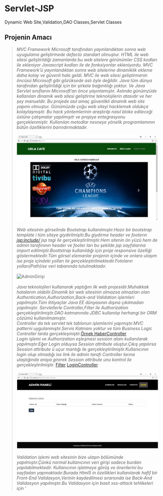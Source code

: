 # Servlet-JSP
Dynamic Web Site,Validation,DAO Classes,Servlet Classes
## Projenin Amacı
> *MVC Framework Microsoft tarafından yayınlandıktan sonra web uyugulama geliştirmede defacto standart olmuştur. HTML ile web sitesi geliştirildiği zamanlarda bu web sitelere görünümler CSS kodları ile ekleniyor Javascript kodları ile de fonksiyonlar ekleniyordu. MVC Framework’ü yayınlandıktan sonra web sitelerine dinamiklik ekleme daha kolay ve güvenli hale geldi. MVC ile web sitesi geliştirmenin öncüsü Microsoft gibi gözüksede aslı öyle değildir. Java tüm dünya tarafından geliştirildiği için bir şirkete bağımlılığı yoktur. Ve Java Servlet sınıflarını Microsoft’an önce yayınlamıştır. Aslında günümzüde kallanılan dinamik web sitesi geliştirme teknolojilerin atasıdır ve her şey manueldir. Bu projede asıl amaç güvenlikli dinamik web site yapımı olmuştur. Günümüzde çoğu web siteyi hacklemek oldukça kolaylaşmışıtr. Bu hack yöntemlerinin araştırılp nasıl bloke edileceği üstüne çalışmalar yapılmışıtr ve projeye entegrasyonu gerçeklenmiştir. Kullanılan metodlar nesneye yönelik programlamının bütün özelliklerini barındırmaktadır.*
<br/><br/>![HomePage](https://github.com/ByNamco/Servlet-JSP/blob/master/images/HomePage.png?raw=true)
<br/><br/>*Web sitesinin görselinde Bootstrap kullanılmıştır.Hazır bir bootstrap template i tüm siteye giydirilmişitr.Bu giydirme header ve footerın <jsp:include/> jsp tagi ile gerçekleştirilmiştir.Hem sitenin ön yüzü hem de admin tarafınının header ve footer ları bu şekilde jsp sayfalarına import edilmiştir.Boottstrap kullanıldığı için proje responsive özelliği göstermektedir.Tüm görsel elemanlar projenin içinde ve onlara ulaşım ise proje içindeki yolları ile gerçekleştirilmektedir.Fotoların yolları(Path)ise veri tabanında tutulmaktadır.*
<br/><br/>![AdminGirişi](https://github.com/ByNamco/Servlet-JSP/blob/master/images/AdminGiri%C5%9Fi.png?raw=true)
<br/><br/>*Java teknolojileri kullanarak yaptığım ilk web projesidir.Muhakkak hatalarım olabilir.Dinamik bir web sitesinin olmazsa olmazları olan Authentication,Authorization,Back-and Validation işlemleri yapılmıştır.Tüm ihtiyaçlar Java EE dünyasının dışına çıkılmadan yapılmıştır. Servletlerle Controller,Filter ile Authorization gerçekleştirilmiştir.DAO katmanında JDBC kullanılıp herhangi bir ORM çözümü kullanılmamıştır. 
<br/>Controller da tek servlet tek tablonun işlemlerini yapmıştır.MVC patterni uygulanmıştır.Servis Katmanı yoktur ve tüm Business Logic Controller larda gerçekleşmiştir.*[Örnek HaberController](https://github.com/ByNamco/Servlet-JSP/blob/master/TEZ1/src/AdminController/HaberController.java) 
<br/>*Login işlemi ve Authorization eşleşmesi session alanı kullanılarak yapılmıştır.Eğer Login olduysa Session attribute oluştur.Çıkış yapılırsa Session attribute ü uçur mantığı ile gerçekleştirilmiştir.Kullanıcının login olup olmadığı ise link ile admin tarafı Controller larına ulaştığında araya girerek Session attribute unu kontrol ile gerçekleştirilmiştir.* [Filter](https://github.com/ByNamco/Servlet-JSP/blob/master/TEZ1/src/Filter/AdminFilter.java) [LoginController](https://github.com/ByNamco/Servlet-JSP/blob/master/TEZ1/src/Controller/LoginController.java)
<br/><br/>![AdminPage](https://github.com/ByNamco/Servlet-JSP/blob/master/images/AdminPaneli.png?raw=true)
<br/><br/>*Validation işlemi web sitesinin bize ulaşın bölümünde yapılmıştır.Çünkü normal kullanıcının veri girişi sadece burdan yapılabilmektedir. Kullanıcının işletmeye görüş ve önerilerini bu sayfadan yapmaktadır.Burada Html5 in özellikleri kullanılarak hafif bir Front-End Validasyon,Verinin kaydedilmesi sırarsında ise Back-And Validasyon yapılmıştır.Bu Validasyon için basit xss-attack tehlikeleri için '<script>' etiketini yakalamak ve bazı uygunsuz girişlerimn veri kaydını engelleme yapılmıştır. İnceleyebilirisniz Burada if else mantğıyla validasyon yapılmış olup Spring Security gibi bir hazır yapı kullanılmamıştır.*

